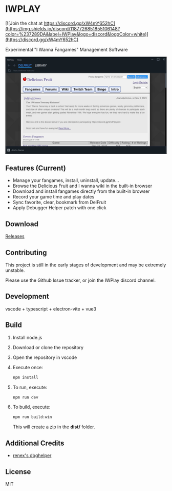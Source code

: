 # IWPLAY

[![Join the chat at https://discord.gg/xW4mY652hC](https://img.shields.io/discord/1187726851855106148?color=%237289DA&label=IWPlay&logo=discord&logoColor=white)](https://discord.gg/xW4mY652hC)


Experimental "I Wanna Fangames" Management Software

![](./preview.jpg)

## Features (Current)

- Manage your fangames, install, uninstall, update...
- Browse the Delicious Fruit and I wanna wiki in the built-in browser
- Download and install fangames directly from the built-in browser
- Record your game time and play dates
- Sync favorite, clear, bookmark from DelFruit
- Apply Debugger Helper patch with one click

## Download

[Releases](https://github.com/cubeww/iwplay-electron/releases)

## Contributing

This project is still in the early stages of development and may be extremely unstable.

Please use the Github Issue tracker, or join the IWPlay discord channel.

## Development

vscode + typescript + electron-vite + vue3

## Build

1. Install node.js

2. Download or clone the repository

3. Open the repository in vscode

4. Execute once:

   ```sh
   npm install
   ```

5. To run, execute:

   ```sh
   npm run dev
   ```

6. To build, execute:

   ```sh
   npm run build:win
   ```

   This will create a zip in the **dist/** folder.

## Additional Credits

- [renex's dbghelper](https://github.com/omicronrex/dbghelper)

## License

MIT
